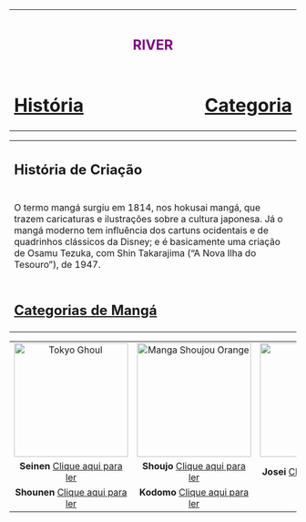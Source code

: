<!DOCTYPE html>
<html lang="en">
<head>
    <meta charset="UTF-8">
    <meta name="viewport" content="width=device-width, initial-scale=1.0">
    <title> RIVER </title>
</head>
<body>
    <table class="topbar">
        <tr>
            <td colspan="3" align="center"><h1><font size="5" color="purple">RIVER</font></h1></td>
        </tr>
        <tr>
            <td><a href="#"><h1 align="left">História</h1></a></td>
            <td width="100%"></td>
            <td><a href="#"><h1 align="right">Categoria</h1></a></td>
        </tr>
    </table>
    <table>
        <tr>
            <td><h2>História de Criação</h2></td>
        </tr>
        <tr>
            <td>
                <p>O termo mangá surgiu em 1814, nos hokusai mangá, que trazem caricaturas e ilustrações sobre a cultura japonesa. Já o mangá moderno tem influência dos cartuns ocidentais e de quadrinhos clássicos da Disney; e é basicamente uma criação de Osamu Tezuka, com Shin Takarajima (“A Nova Ilha do Tesouro”), de 1947.</p>
            </td>
        </tr>
        <tr>
            <td><h2><a href="https://mangaonline.biz/generos/">Categorias de Mangá</a></h2></td>
        </tr>
    </table>
<table align="center">
    <tr>
        <td align="middle"><img width="200" height="200" src="tokyo-ghoul.jpg" alt="Tokyo Ghoul"/></td>
        <td align="middle"><img width="200" height="200" src="manga-shoujou-orange.jpg" alt="Manga Shoujou Orange"/></td>
        <td align="middle"><img width="200" height="200" src="hello-kitty.jpg" alt="Hello Kitty"/></td>
    </tr>
    <tr>
        <td align="center"><b>Seinen</b> <a href="https://mangasonline.cc/manga/tokyo-ghoul/">Clique aqui para ler</a></td>
        <td align="center"><b>Shoujo</b> <a href="https://editorajbc.com.br/mangas/colecao/orange/">Clique aqui para ler</a></td>
        <td align="center"><b>Josei</b> <a href="https://blogbbm.com/manga/wotakoi/">Clique aqui para ler</a></td>
    </tr>
    <tr>
        <td align="center"><b>Shounen</b> <a href="https://mangaonline.biz/manga/hunter-x-hunter/">Clique aqui para ler</a></td>
        <td align="center"><b>Kodomo</b> <a href="https://myanimelist.net/anime/23915/The_Adventures_of_Hello_Kitty___Friends">Clique aqui para ler</a></td>
        <td></td>
    </tr>
</table>

    
    
</body>
</html>
